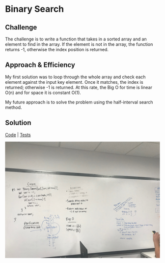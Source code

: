 # Binary Search 
## Challenge
The challenge is to write a function that takes in a sorted array and an element to find in the array. If the element is not in the array, the function returns -1, otherwise the index position is returned. 

## Approach & Efficiency
My first solution was to loop through the whole array and check each element against the input key element. Once it matches, the index is returned; otherwise -1 is returned. At this rate, the Big O for time is linear O(n) and for space it is constant O(1).

My future approach is to solve the problem using the half-interval search method.

## Solution
[Code](../src/main/java/BinarySearch.java) | [Tests](../src/main/test/BinarySearchTest.java)

![White Board to Binary Search problem](../assets/array_binary_search.JPG)